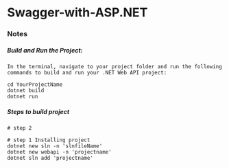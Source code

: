 # Swagger-with-ASP.NET

### Notes

##### Build and Run the Project:

    In the terminal, navigate to your project folder and run the following commands to build and run your .NET Web API project:

    cd YourProjectName
    dotnet build
    dotnet run

##### Steps to build project

    # step 2

    # step 1 Installing project
    dotnet new sln -n 'slnfileName'
    dotnet new webapi -n 'projectname'
    dotnet sln add 'projectname'
